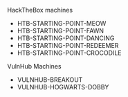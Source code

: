 HackTheBox machines 

- HTB-STARTING-POINT-MEOW
- HTB-STARTING-POINT-FAWN
- HTB-STARTING-POINT-DANCING
- HTB-STARTING-POINT-REDEEMER
- HTB-STARTING-POINT-CROCODILE

VulnHub Machines


- VULNHUB-BREAKOUT
- VULNHUB-HOGWARTS-DOBBY
